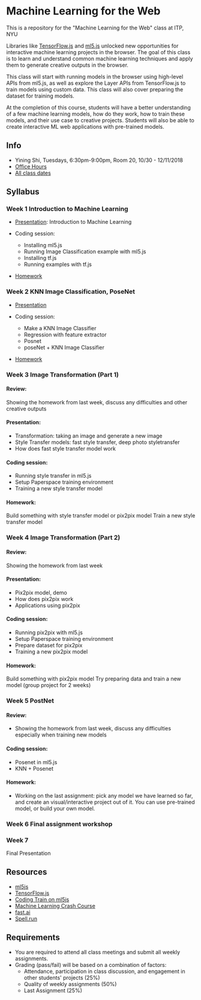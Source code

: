 # Machine Learning for the Web
This is a repository for the "Machine Learning for the Web" class at ITP, NYU

Libraries like [TensorFlow.js](https://js.tensorflow.org/) and [ml5.js](https://ml5js.org/) unlocked new opportunities for interactive machine learning projects in the browser. The goal of this class is to learn and understand common machine learning techniques and apply them to generate creative outputs in the browser.

This class will start with running models in the browser using high-level APIs from ml5.js, as well as explore the Layer APIs from TensorFlow.js to train models using custom data. This class will also cover preparing the dataset for training models.

At the completion of this course, students will have a better understanding of a few machine learning models, how do they work, how to train these models, and their use case to creative projects. Students will also be able to create interactive ML web applications with pre-trained models.

## Info
- Yining Shi, Tuesdays, 6:30pm-9:00pm, Room 20, 10/30 - 12/11/2018
- [Office Hours](https://calendar.google.com/calendar/selfsched?sstoken=UUVtNWtYeW9BX3ZhfGRlZmF1bHR8NDIzN2VhZmY5OTQ4MTM2NTRmY2Q4ODQyY2Q3NDZmM2I)
- [All class dates](http://help.itp.nyu.edu/curriculum/registration/fall-2018-reg-info/fall-2018-class-dates-term-deadlines)

## Syllabus
### Week 1 Introduction to Machine Learning

* [Presentation](https://github.com/yining1023/machine-learning-for-the-web/tree/master/week1-intro): Introduction to Machine Learning

* Coding session:
  * Installing ml5.js
  * Running Image Classification example with ml5.js
  * Installing tf.js
  * Running examples with tf.js

* [Homework](https://github.com/yining1023/machine-learning-for-the-web/tree/master/week1-intro)

### Week 2 KNN Image Classification, PoseNet

* [Presentation](https://github.com/yining1023/machine-learning-for-the-web/tree/master/week2-ImageClassifier-KNN-Posenet)

* Coding session:
  * Make a KNN Image Classifier
  * Regression with feature extractor
  * Posnet
  * poseNet + KNN Image Classifier

* [Homework](https://github.com/yining1023/machine-learning-for-the-web/wiki/Week-2)

### Week 3 Image Transformation (Part 1)

#### Review: 
Showing the homework from last week, discuss any difficulties and other creative outputs

#### Presentation:
- Transformation: taking an image and generate a new image 
- Style Transfer models: fast style transfer, deep photo styletransfer
- How does fast style transfer model work

#### Coding session:
- Running style transfer in ml5.js
- Setup Paperspace training environment
- Training a new style transfer model

#### Homework: 
Build something with style transfer model or pix2pix model
Train a new style transfer model

### Week 4 Image Transformation (Part 2)

#### Review: 
Showing the homework from last week

#### Presentation:
- Pix2pix model, demo
- How does pix2pix work
- Applications using pix2pix

#### Coding session:
- Running pix2pix with ml5.js
- Setup Paperspace training environment
- Prepare dataset for pix2pix
- Training a new pix2pix model

#### Homework: 
Build something with pix2pix model
Try preparing data and train a new model (group project for 2 weeks) 

### Week 5 PostNet
#### Review:
- Showing the homework from last week, discuss any difficulties especially when training new models

#### Coding session:
- Posenet in ml5.js
- KNN + Posenet

#### Homework:
- Working on the last assignment: pick any model we have learned so far, and create an visual/interactive project out of it. You can use pre-trained model, or build your own model.

### Week 6 Final assignment workshop

### Week 7

Final Presentation

## Resources
- [ml5js](https://ml5js.org/)
- [TensorFlow.js](https://js.tensorflow.org/)
- [Coding Train on ml5js](https://www.youtube.com/watch?v=jmznx0Q1fP0)
- [Machine Learning Crash Course](https://developers.google.com/machine-learning/crash-course/)
- [fast.ai](http://www.fast.ai/)
- [Spell.run](http://spell.run)

## Requirements
- You are required to attend all class meetings and submit all weekly assignments.
- Grading (pass/fail) will be based on a combination of factors:
  * Attendance, participation in class discussion, and engagement in other students' projects (25%)
  * Quality of weekly assignments (50%)
  * Last Assignment (25%)

